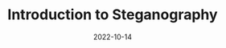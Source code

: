 ---
title: Introduction to Steganography
date: 2022-10-14
showDateUpdated: false
tags: [MonSec, steganography, forensics, C, LaTeX, TeX, Kali, Linux, YouTube]
externalUrl: https://youtu.be/oc_Ndi7p3Eg
_build: {render: never}
xml: false
---